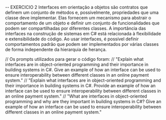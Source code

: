 -- EXERCICIO 2
Interfaces em orientação a objetos são contratos que definem um conjunto de métodos e, possivelmente, propriedades que uma classe deve implementar. Elas fornecem um mecanismo para abstrair o comportamento de um objeto e definir um conjunto de funcionalidades que podem ser compartilhadas por diferentes classes.
A importância das interfaces na construção de sistemas em C# está relacionada à flexibilidade e extensibilidade do código. Ao usar interfaces, é possível definir comportamentos padrão que podem ser implementados por várias classes de forma independente da hierarquia de herança.

// Os prompts utilizados para gerar o código foram:
// "Explain what interfaces are in object-oriented programming and their importance in building systems in C#. Give an example of how an interface can be used to ensure interoperability between different classes in an online payment system."
// "Explain what interfaces are in object-oriented programming and their importance in building systems in C#. Provide an example of how an interface can be used to ensure interoperability between different classes in an online payment system."
// "What are interfaces in object-oriented programming and why are they important in building systems in C#? Give an example of how an interface can be used to ensure interoperability between different classes in an online payment system."